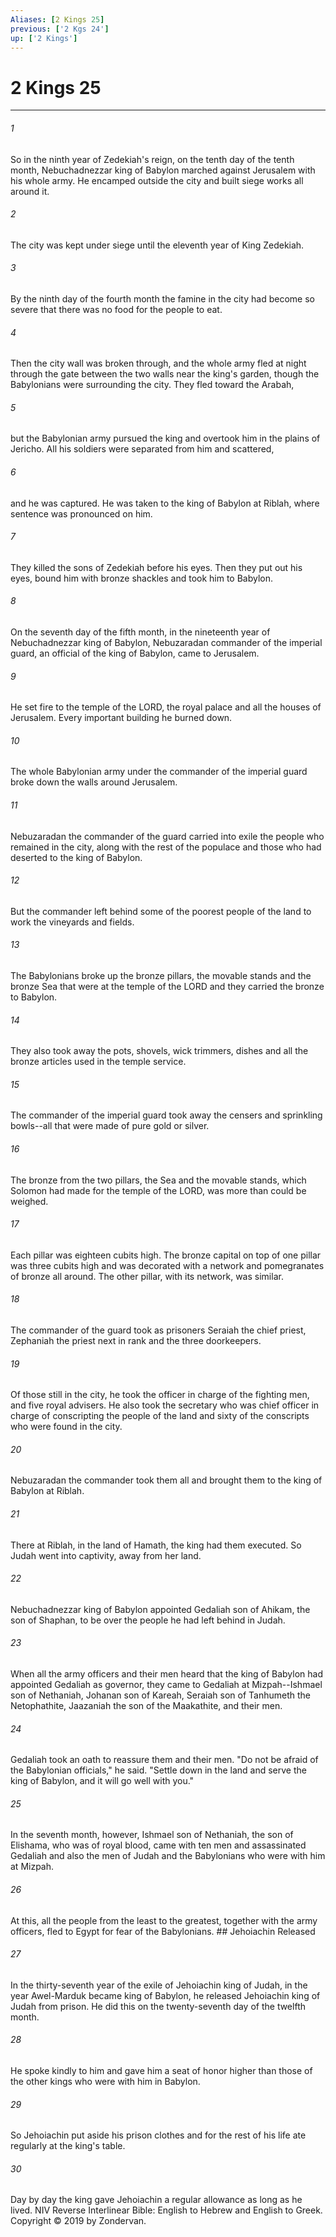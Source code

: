 ```yaml
---
Aliases: [2 Kings 25]
previous: ['2 Kgs 24']
up: ['2 Kings']
---
```

# 2 Kings 25

***


###### 1 
So in the ninth year of Zedekiah's reign, on the tenth day of the tenth month, Nebuchadnezzar king of Babylon marched against Jerusalem with his whole army. He encamped outside the city and built siege works all around it. 

###### 2 
The city was kept under siege until the eleventh year of King Zedekiah. 

###### 3 
By the ninth day of the fourth month the famine in the city had become so severe that there was no food for the people to eat. 

###### 4 
Then the city wall was broken through, and the whole army fled at night through the gate between the two walls near the king's garden, though the Babylonians were surrounding the city. They fled toward the Arabah, 

###### 5 
but the Babylonian army pursued the king and overtook him in the plains of Jericho. All his soldiers were separated from him and scattered, 

###### 6 
and he was captured. He was taken to the king of Babylon at Riblah, where sentence was pronounced on him. 

###### 7 
They killed the sons of Zedekiah before his eyes. Then they put out his eyes, bound him with bronze shackles and took him to Babylon. 

###### 8 
On the seventh day of the fifth month, in the nineteenth year of Nebuchadnezzar king of Babylon, Nebuzaradan commander of the imperial guard, an official of the king of Babylon, came to Jerusalem. 

###### 9 
He set fire to the temple of the LORD, the royal palace and all the houses of Jerusalem. Every important building he burned down. 

###### 10 
The whole Babylonian army under the commander of the imperial guard broke down the walls around Jerusalem. 

###### 11 
Nebuzaradan the commander of the guard carried into exile the people who remained in the city, along with the rest of the populace and those who had deserted to the king of Babylon. 

###### 12 
But the commander left behind some of the poorest people of the land to work the vineyards and fields. 

###### 13 
The Babylonians broke up the bronze pillars, the movable stands and the bronze Sea that were at the temple of the LORD and they carried the bronze to Babylon. 

###### 14 
They also took away the pots, shovels, wick trimmers, dishes and all the bronze articles used in the temple service. 

###### 15 
The commander of the imperial guard took away the censers and sprinkling bowls--all that were made of pure gold or silver. 

###### 16 
The bronze from the two pillars, the Sea and the movable stands, which Solomon had made for the temple of the LORD, was more than could be weighed. 

###### 17 
Each pillar was eighteen cubits high. The bronze capital on top of one pillar was three cubits high and was decorated with a network and pomegranates of bronze all around. The other pillar, with its network, was similar. 

###### 18 
The commander of the guard took as prisoners Seraiah the chief priest, Zephaniah the priest next in rank and the three doorkeepers. 

###### 19 
Of those still in the city, he took the officer in charge of the fighting men, and five royal advisers. He also took the secretary who was chief officer in charge of conscripting the people of the land and sixty of the conscripts who were found in the city. 

###### 20 
Nebuzaradan the commander took them all and brought them to the king of Babylon at Riblah. 

###### 21 
There at Riblah, in the land of Hamath, the king had them executed. So Judah went into captivity, away from her land. 

###### 22 
Nebuchadnezzar king of Babylon appointed Gedaliah son of Ahikam, the son of Shaphan, to be over the people he had left behind in Judah. 

###### 23 
When all the army officers and their men heard that the king of Babylon had appointed Gedaliah as governor, they came to Gedaliah at Mizpah--Ishmael son of Nethaniah, Johanan son of Kareah, Seraiah son of Tanhumeth the Netophathite, Jaazaniah the son of the Maakathite, and their men. 

###### 24 
Gedaliah took an oath to reassure them and their men. "Do not be afraid of the Babylonian officials," he said. "Settle down in the land and serve the king of Babylon, and it will go well with you." 

###### 25 
In the seventh month, however, Ishmael son of Nethaniah, the son of Elishama, who was of royal blood, came with ten men and assassinated Gedaliah and also the men of Judah and the Babylonians who were with him at Mizpah. 

###### 26 
At this, all the people from the least to the greatest, together with the army officers, fled to Egypt for fear of the Babylonians. ## Jehoiachin Released 

###### 27 
In the thirty-seventh year of the exile of Jehoiachin king of Judah, in the year Awel-Marduk became king of Babylon, he released Jehoiachin king of Judah from prison. He did this on the twenty-seventh day of the twelfth month. 

###### 28 
He spoke kindly to him and gave him a seat of honor higher than those of the other kings who were with him in Babylon. 

###### 29 
So Jehoiachin put aside his prison clothes and for the rest of his life ate regularly at the king's table. 

###### 30 
Day by day the king gave Jehoiachin a regular allowance as long as he lived. NIV Reverse Interlinear Bible: English to Hebrew and English to Greek. Copyright © 2019 by Zondervan.
